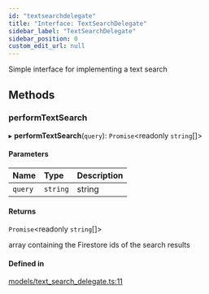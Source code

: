 ```yaml
---
id: "textsearchdelegate"
title: "Interface: TextSearchDelegate"
sidebar_label: "TextSearchDelegate"
sidebar_position: 0
custom_edit_url: null
---
```


Simple interface for implementing a text search

## Methods

### performTextSearch

▸ **performTextSearch**(`query`): `Promise`<readonly `string`[]\>

#### Parameters

| Name | Type | Description |
| :------ | :------ | :------ |
| `query` | `string` | string |

#### Returns

`Promise`<readonly `string`[]\>

array containing the Firestore ids of the search results

#### Defined in

[models/text_search_delegate.ts:11](https://github.com/Camberi/firecms/blob/42dd384/src/models/text_search_delegate.ts#L11)
